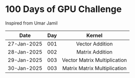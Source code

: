 # 100 Days of GPU Challenge

Inspired from Umar Jamil

| Date | Day | Kernel |
|:---:|:---:|:---:|
|27-Jan-2025|001| Vector Addition|
|28-Jan-2025|002| Matrix Addition|
|29-Jan-2025|003| Vector Matrix Multiplication|
|30-Jan-2025|003| Matrix Matrix Multiplication|
